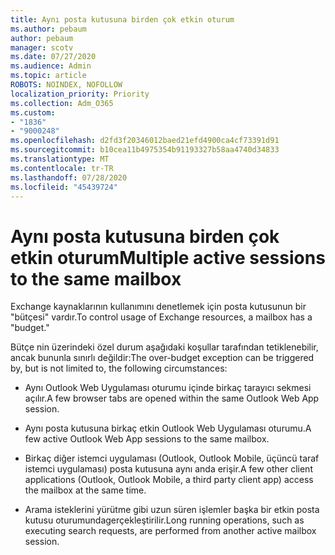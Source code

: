 ```yaml
---
title: Aynı posta kutusuna birden çok etkin oturum
ms.author: pebaum
author: pebaum
manager: scotv
ms.date: 07/27/2020
ms.audience: Admin
ms.topic: article
ROBOTS: NOINDEX, NOFOLLOW
localization_priority: Priority
ms.collection: Adm_O365
ms.custom:
- "1836"
- "9000248"
ms.openlocfilehash: d2fd3f20346012baed21efd4900ca4cf73391d91
ms.sourcegitcommit: b10cea11b4975354b91193327b58aa4740d34833
ms.translationtype: MT
ms.contentlocale: tr-TR
ms.lasthandoff: 07/28/2020
ms.locfileid: "45439724"
---
```

# <a name="multiple-active-sessions-to-the-same-mailbox"></a><span data-ttu-id="01828-102">Aynı posta kutusuna birden çok etkin oturum</span><span class="sxs-lookup"><span data-stu-id="01828-102">Multiple active sessions to the same mailbox</span></span>

<span data-ttu-id="01828-103">Exchange kaynaklarının kullanımını denetlemek için posta kutusunun bir "bütçesi" vardır.</span><span class="sxs-lookup"><span data-stu-id="01828-103">To control usage of Exchange resources, a mailbox has a "budget."</span></span>

<span data-ttu-id="01828-104">Bütçe nin üzerindeki özel durum aşağıdaki koşullar tarafından tetiklenebilir, ancak bununla sınırlı değildir:</span><span class="sxs-lookup"><span data-stu-id="01828-104">The over-budget exception can be triggered by, but is not limited to, the following circumstances:</span></span>

- <span data-ttu-id="01828-105">Aynı Outlook Web Uygulaması oturumu içinde birkaç tarayıcı sekmesi açılır.</span><span class="sxs-lookup"><span data-stu-id="01828-105">A few browser tabs are opened within the same Outlook Web App session.</span></span>

- <span data-ttu-id="01828-106">Aynı posta kutusuna birkaç etkin Outlook Web Uygulaması oturumu.</span><span class="sxs-lookup"><span data-stu-id="01828-106">A few active Outlook Web App sessions to the same mailbox.</span></span>

- <span data-ttu-id="01828-107">Birkaç diğer istemci uygulaması (Outlook, Outlook Mobile, üçüncü taraf istemci uygulaması) posta kutusuna aynı anda erişir.</span><span class="sxs-lookup"><span data-stu-id="01828-107">A few other client applications (Outlook, Outlook Mobile, a third party client app) access the mailbox at the same time.</span></span>

- <span data-ttu-id="01828-108">Arama isteklerini yürütme gibi uzun süren işlemler başka bir etkin posta kutusu oturumundagerçekleştirilir.</span><span class="sxs-lookup"><span data-stu-id="01828-108">Long running operations, such as executing search requests, are performed from another active mailbox session.</span></span>

